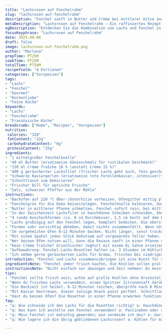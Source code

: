 ```yaml
---
title: "Lachsrosen auf Fenchelrahm"
slug: "lachsrosen-auf-fenchelrahm"
description: "Fenchel sanft in Butter und Crème bei mittlerer Hitze angedünstet bis zart. Geräucherter Lachs hauchdünn geschnitten, in Blütenform drapiert. Fenchel-Crème als Basis, sanft abgeschmeckt mit Salz und Pfeffer, dient als kühler Kontrast. Rosace aus Lachs darauf gesetzt, kurz im Ofen erhitzt, sodass die Aromen verschmelzen ohne zu trocknen. Schwarze Fischrogen und frische Kräuter geben Farbe und Textur. Ein Rezept für den erfahrenen Koch, der Geschmack und Optik schätzt. Ideal mit frischem Weißwein. Variationen mit Forelle und Zitronenabrieb möglich. Geschmacksschichten sichtbar machen. Sehr visuell, geruchlich intensiv und haptisch spannend."
metaDescription: "Lachsrosen auf Fenchelrahm – Ein raffiniertes Rezept mit rauchigem Lachs und cremigem Fenchel. Perfekt für Feinschmecker und besondere Anlässe."
ogDescription: "Entdecken Sie die Kombination von Lachs und Fenchel in diesem einzigartigen Rezept. Aromatisch und visuell ansprechend – ein Erlebnis auf dem Teller."
focusKeyphrase: "Lachsrosen auf Fenchelrahm"
date: 2025-08-08
draft: false
image: lachsrosen-auf-fenchelrahm.png
author: "Marlena"
prepTime: PT25M
cookTime: PT25M
totalTime: PT50M
recipeYield: "4 Portionen"
categories: ["Vorspeisen"]
tags:
- "Lachs"
- "Fenchel"
- "Gourmet"
- "Küchenliebe"
- "Feine Küche"
keywords:
- "Lachs"
- "Fenchelrahm"
- "Französische Küche"
breadcrumb: ["Home", "Recipes", "Vorspeisen"]
nutrition: 
 calories: "320"
 fatContent: "22g"
 carbohydrateContent: "6g"
 proteinContent: "25g"
ingredients:
- "1 mittelgroßer Fenchelknolle"
- "40 ml Butter (ersatzweise Gänseschmalz für rustikalen Geschmack)"
- "150 ml Crème fraîche 18 % (anstatt Crème 15 %)"
- "400 g geräucherter Lachsfilet (frischer Lachs geht auch, fein geschnitten)"
- "Schwarze Kaviarperlen (ersatzweise rote Forellenkaviar, intensiver)"
- "Schnittlauch zum Dekorieren"
- "Frischer Dill für optische Frische"
- "Salz, schwarzer Pfeffer aus der Mühle"
instructions:
- "Backofen auf 210 °C Ober-/Unterhitze vorheizen. Ofengitter mittig platzieren. Backblech mit 4 quadratischen Backpapierstücken (je ca. 13 x 13 cm) auslegen. Der Platzbedarf muss genau passen, sonst kippt die Rosace später."
- "Fenchelgrün für die Deko beiseitelegen. Fenchelknolle halbieren, das feste Innere raus schneiden, dann in sehr feine Streifen schneiden oder mit Mandoline hobeln. Die feinen Scheiben geben die beste Textur, weniger Faserigkeit."
- "Butter in mittlerer Pfanne schmelzen, Fenchel sofort rein, bei mittlerer bis leichter Hitze 3 Minuten andünsten – er muss glasig werden, beginnt zu duften, weich aber noch bissfest. Dann Crème fraîche dazugeben, salzen, pfeffern, Deckel drauf – geringe Hitze, 12 Minuten simmern lassen, ab und zu umrühren damit nichts ansetzt. Fenchel darf nicht matschig werden, spürbar weich, cremig aber noch formstabil."
- "In der Zwischenzeit Lachsfilet in hauchdünne Scheiben schneiden, ähnlich wie für Carpaccio. Wenn frischer Lachs genommen wird, mit Zitronensaft leicht säuern, gibt mehr Frische und Kontraste."
- "4 runde Ausstechformen (ca. 8 cm Durchmesser, 2,5 cm hoch) auf dem Backpapier positionieren. Jeweils 1/4 des Fenchels in die Form geben, mit dem Löffelrücken leicht andrücken, damit eine kompakte Schicht entsteht."
- "Lachs großzügig auf den Fenchel legen, komplett bedecken. Die oberste Schicht aus Lachs in dünne Streifen schneiden, Rosettenformen oder Blüten formen. Dünne Scheiben vorsichtig nach außen legen, so stabil, dass sie die Form einer Rose halten. Mit Salz, Pfeffer abschmecken."
- "Formen sehr vorsichtig abheben, damit nichts zusammenfällt. Wenn nötig, mit Löffel nachhelfen. Backblech schräg halten, damit die Rosetten nicht verrutschen."
- "Im vorgeheizten Ofen 8–12 Minuten backen. Nicht länger, sonst trocknet der Lachs aus – leichte Bräunung an Fencheloberfläche ist perfekt. Man riecht den leichten Butter- und Rauchduft. Die Rosace soll warm, aber nicht heiß serviert werden, damit der Lachs zart bleibt."
- "Mit einem Spatel jedes Stück behutsam auf vorgewärmte Teller heben. Mit Kaviarperlen bestreuen – sie geben ein salziges Knacken. Schnittlauch fein schneiden und Deko mit Fenchelgrün sowie Dillvollenden für Kontrast und Frische."
- "Wer keinen Ofen nutzen will, kann die Rosace sanft in einer Pfanne erwärmen, dabei mit einem Deckel abdecken. Vorsicht, dass der Lachs nicht zerfällt, lieber kurz erwärmen und sofort servieren."
- "Kein Crème fraîche? Griechischer Joghurt mit einem EL Sahne ersetzen. Fenchel kann per Hand geschnitten werden, aber eben nicht zu grob, sonst matschig und nicht cremig sondern faserig."
- "Aufbewahrung: Fenchel-Lachs-Rosetten halten ca. 3 Stunden im Kühlschrank, danach wird der Fenchel matschig, Frische draußen. Vor dem Servieren deswegen nur kurz erwärmen."
- "Ich nehme gerne geräucherten Lachs für Aroma, frischen bei niedriger Temperatur passt auch, je nach Saison. Durch das Backen werden alle Aromen aufgeschlossen, dabei muss aber die Textur im Auge behalten werden. Indikator: Fenchel verbindet sich, Lachs wird mild warm, Farbe sanft weder blass noch zu dunkel."
introduction: "Fenchel und Lachs zusammenzubringen ist eine Kunst für sich. Nicht zu weich, nicht zu fest, nicht im Geschmack dominant. Die Crème fraîche bindet, gibt Schmelz, ohne zu beschweren. Die rosa Farben des Lachses heben sich schön vom hellen Fenchel ab, grüne Kräuter und schwarze Kaviarperlen setzen Akzente. Zwischen Blumenmustern aus Lachs schimmert intermediär der Fenchel hindurch, fast transparent. Ich habe gelernt: Form und Dicke der Lachsscheiben sind entscheidend, sonst kippt die Rosette. Das leichte Anbacken im Ofen nur kurz, sorgt für einen angenehmen Duft, fast nussig. Beim ersten Versuch saß ich zu lange davor - zäher Lachs, wabbeliger Fenchel. Mittlerweile nehme ich Fenchel dünner und Crème etwas stärker, schmeckt frisch aber rund. Das Ergebnis: Ein Teller, der spricht, mit mehreren Ebenen von Aroma und Biss."
ingredientsNote: "Fenchel immer frisch kaufen, die Knollen sollen prall und ohne dunkle Stellen sein. Das Fenchelgrün nicht wegwerfen, als Deko wunderbar aromatisch. Butter oder Butterschmalz gibt das Grundaroma, Gänseschmalz ist rustikaler, passt zu Wildlachs etwa. Crème fraîche in etwas höherem Fettgehalt hält die Sauce cremig und bindet, kann auch durch griechischen Joghurt mit Sahne ersetzt werden, dann leicht säuerlich. Räucherlachs bringt die Würze, frischer Lachs ist feiner, braucht aber kürzere Zeit zum Erwärmen. Kaviar ersetzt man mit Forellenkaviar, der intensiver, aber auch günstiger ist. Schnittlauch sorgt für frischen Biss, Dill für das klassische Fenchelaroma. Salz sparsam einsetzen, da Lachs und Kaviar salzig sind. Pfeffer schön frisch gemahlen verwenden, sonst wirds fade."
instructionsNote: "Nicht einfach nur abwiegen und Zeit nehmen! Du musst Fenchel beobachten: Er soll weich klingeln, sich aber im Biss noch fest anfühlen, glasig aber nicht matschig werden. Hitze mittel bis niedrig, Deckel drauf zum sanften Simmern. Mehrmals leicht rühren, sonst klebt es an, das gibt bitteren Geschmack. Lachs nicht roh verarbeiten, sondern hauchdünn schneiden; das Ausstechen braucht Geduld, Fingerspitzengefühl beim Herausheben. Backofen kurz auf etws mehr als 200 °C, nicht länger als 12 Minuten. Zu langes Backen härtet den Fisch aus, der Fenchel wird zu weich und matschig. Farbe und Geruch kontrollieren. Serviert wird warm, nie heiß. Kaviar per Hand aufgelegt, Schnittlauch frisch gehackt und Fenchelgrün als grüner Kontrast. Alternative: In der Pfanne erwärmen, dabei mit Deckel, nicht wenden."
tips:
- "Fenchel sollte frisch sein; achte auf pralle Knollen ohne Druckstellen. Dieses Gemüse mag es, nicht zu weich gegart zu werden. Ich habe durch häufiges Garen gelernt, dass mittlere Hitze ideal ist, um die Textur zu bewahren. Ein köstlicher Duft beim Andünsten zeigt, dass die Aromen sich entfalten."
- "Wenn du frischen Lachs verwendest, einen Spritzer Zitronensaft darüber geben; das bringt Frische in jedes Gericht. Bei Geräuchertem ist Feingefühl gefragt; den richtigen Schnitt zu finden, ist entscheidend für die Form der Rosette. Probiere in der ersten Runde verschiedene Dicke aus, um das ideale Erlebnis zu erzielen."
- "Die Backzeit ist heikel. 8-12 Minuten reichen; überprüfe nach 8 Minuten den Fortschritt. Ein leichtes Aroma von Butter und Rauch sollte durch die Küche ziehen. Zu lange backen macht den Lachs trocken – ein Fehler, den ich oft gemacht habe. Rieche und schau nach zarten, leicht gebräunten Rändern."
- "Mit Kaviar bestreuen, dieser salzige Knack passt perfekt. Schnittlauch bringt Frische, und Dill? Ein Muss für den typischen Fenchelgeschmack. Bei der Verwendung von Crème fraîche: Achte auf die Fettklasse. Hoher Fettgehalt hält die Textur schön cremig und kräftig, aber auch griechischer Joghurt ist eine Option."
- "Hast du keinen Ofen? Die Rosetten in einer Pfanne erwärmen funktioniert hervorragend. Aber pass auf – Deckel drauf und nicht zu lange. Zu viel Hitze verdirbt den zarten Lachs. Beginne mit der niedrigsten Stufe und prüfe, ob du die Rosetten vorsichtig erhitzen kannst."
faq:
- "q: Wie schneide ich den Lachs für die Rosetten richtig? a: Hauchdünne Scheiben, fast transparent. Eine gute Schärfe und Geduld sind gefragt. Dicke Scheiben machen Probleme beim Falten."
- "q: Was kann ich anstelle von Fenchel verwenden? a: Pastinaken oder sogar Zucchini können eine interessante Alternative darstellen, aber der echte Fenchel hat seine spezielle Süße. Finde deinen eigenen Weg."
- "q: Mein Fenchel ist matschig geworden; wie vermeide ich das? a: Garzeit im Auge behalten. Hitze kontrollieren, nur sanft simmern. Zu scharfe Hitze ruiniert die Struktur und macht es zu weich."
- "q: Wie lagere ich die übrig gebliebenen Lachsrosen? a: Kühlen für max. 3 Stunden. Dann der Fenchel – verdirbt schnell. Also nur leicht aufwärmen, damit er frisch bleibt. Wenn nicht direkt serviert, gleich drüber nachdenken."

---
```

